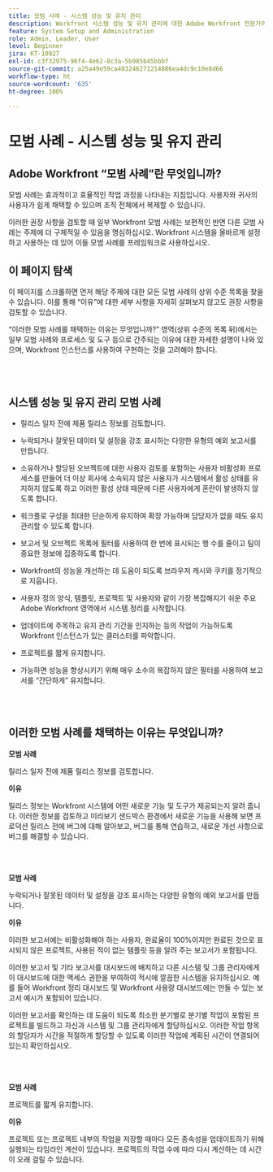 ```yaml
---
title: 모범 사례 - 시스템 성능 및 유지 관리
description: Workfront 시스템 성능 및 유지 관리에 대한 Adobe Workfront 전문가의 모범 사례 권장 사항을 살펴봅니다.
feature: System Setup and Administration
role: Admin, Leader, User
level: Beginner
jira: KT-10927
exl-id: c3f32975-96f4-4e62-8c3a-5b985b45bbbf
source-git-commit: a25a49e59ca483246271214886ea4dc9c10e8d66
workflow-type: ht
source-wordcount: '635'
ht-degree: 100%

---
```


# 모범 사례 - 시스템 성능 및 유지 관리

## Adobe Workfront “모범 사례”란 무엇입니까?

모범 사례는 효과적이고 효율적인 작업 과정을 나타내는 지침입니다. 사용자와 귀사의 사용자가 쉽게 채택할 수 있으며 조직 전체에서 복제할 수 있습니다.

이러한 권장 사항을 검토할 때 일부 Workfront 모범 사례는 보편적인 반면 다른 모범 사례는 주제에 더 구체적일 수 있음을 명심하십시오. Workfront 시스템을 올바르게 설정하고 사용하는 데 있어 이들 모범 사례를 프레임워크로 사용하십시오.

## 이 페이지 탐색

이 페이지를 스크롤하면 먼저 해당 주제에 대한 모든 모범 사례의 상위 수준 목록을 찾을 수 있습니다. 이를 통해 “이유”에 대한 세부 사항을 자세히 살펴보지 않고도 권장 사항을 검토할 수 있습니다.

“이러한 모범 사례를 채택하는 이유는 무엇입니까?” 영역(상위 수준의 목록 뒤)에서는 일부 모범 사례와 프로세스 및 도구 등으로 간주되는 이유에 대한 자세한 설명이 나와 있으며, Workfront 인스턴스를 사용하여 구현하는 것을 고려해야 합니다.

</br>
</br>

## 시스템 성능 및 유지 관리 모범 사례

* 릴리스 일자 전에 제품 릴리스 정보를 검토합니다.

* 누락되거나 잘못된 데이터 및 설정을 강조 표시하는 다양한 유형의 예외 보고서를 만듭니다.

* 소유하거나 할당된 오브젝트에 대한 사용자 검토를 포함하는 사용자 비활성화 프로세스를 만들어 더 이상 회사에 소속되지 않은 사용자가 시스템에서 활성 상태를 유지하지 않도록 하고 이러한 활성 상태 때문에 다른 사용자에게 혼란이 발생하지 않도록 합니다.

* 워크플로 구성을 최대한 단순하게 유지하여 확장 가능하며 담당자가 없을 때도 유지 관리할 수 있도록 합니다.

* 보고서 및 오브젝트 목록에 필터를 사용하여 한 번에 표시되는 행 수를 줄이고 팀이 중요한 정보에 집중하도록 합니다.

* Workfront의 성능을 개선하는 데 도움이 되도록 브라우저 캐시와 쿠키를 정기적으로 지웁니다.

* 사용자 정의 양식, 템플릿, 프로젝트 및 사용자와 같이 가장 복잡해지기 쉬운 주요 Adobe Workfront 영역에서 시스템 정리를 시작합니다.

* 업데이트에 주목하고 유지 관리 기간을 인지하는 등의 작업이 가능하도록 Workfront 인스턴스가 있는 클러스터를 파악합니다.

* 프로젝트를 짧게 유지합니다.

* 가능하면 성능을 향상시키기 위해 매우 소수의 복잡하지 않은 필터를 사용하여 보고서를 “간단하게” 유지합니다.

</br>
</br>

## 이러한 모범 사례를 채택하는 이유는 무엇입니까?

**모범 사례**

릴리스 일자 전에 제품 릴리스 정보를 검토합니다.



**이유**

릴리스 정보는 Workfront 시스템에 어떤 새로운 기능 및 도구가 제공되는지 알려 줍니다. 이러한 정보를 검토하고 미리보기 샌드박스 환경에서 새로운 기능을 사용해 보면 프로덕션 릴리스 전에 버그에 대해 알아보고, 버그를 통해 연습하고, 새로운 개선 사항으로 버그를 해결할 수 있습니다.

</br>
</br>

**모범 사례**

누락되거나 잘못된 데이터 및 설정을 강조 표시하는 다양한 유형의 예외 보고서를 만듭니다.



**이유**

이러한 보고서에는 비활성화해야 하는 사용자, 완료율이 100%이지만 완료된 것으로 표시되지 않은 프로젝트, 사용된 적이 없는 템플릿 등을 알려 주는 보고서가 포함됩니다.



이러한 보고서 및 기타 보고서를 대시보드에 배치하고 다른 시스템 및 그룹 관리자에게 이 대시보드에 대한 액세스 권한을 부여하여 적시에 깔끔한 시스템을 유지하십시오. 예를 들어 Workfront 정리 대시보드 및 Workfront 사용량 대시보드에는 만들 수 있는 보고서 예시가 포함되어 있습니다.



이러한 보고서를 확인하는 데 도움이 되도록 최소한 분기별로 분기별 작업이 포함된 프로젝트를 빌드하고 자신과 시스템 및 그룹 관리자에게 할당하십시오. 이러한 작업 항목의 할당자가 시간을 적절하게 할당할 수 있도록 이러한 작업에 계획된 시간이 연결되어 있는지 확인하십시오.

</br>
</br>

**모범 사례**

프로젝트를 짧게 유지합니다.



**이유**

프로젝트 또는 프로젝트 내부의 작업을 저장할 때마다 모든 종속성을 업데이트하기 위해 실행되는 타임라인 계산이 있습니다. 프로젝트의 작업 수에 따라 다시 계산하는 데 시간이 오래 걸릴 수 있습니다.
